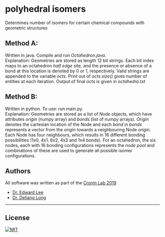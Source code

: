 # polyhedral isomers

Determines number of isomers for certain chemical compounds with geometric structures

## Method A:
Written in java. Compile and run _Octahedron.java_. <br>
Explanation: Geometries are stored as length 12 bit strings. Each bit index maps to an octahedron *half edge* site, and the presence or absence of a bond at this location is denoted by 0 or 1, respectively. Valid strings are appended to the variable _octs_. Print out of _octs.size()_ gives number of entities at each iteration. Output of final _octs_ is given in _octahedra.txt_

## Method B:

Written in python. To use: run main.py. <br>
Explanation: Geometries are stored as a list of _Node_ objects, which have attributes _origin_ (numpy array) and _bonds_ (list of numpy arrays). _Origin_ denotes the cartesian location of the Node and each _bond_ in _bonds_ represents a vector from the _origin_ towards a neighbouring Node _origin_. Each Node has four neighbours, which results in 16 different bonding possibilities (1x0, 4x1, 6x2, 4x3 and 1x4 bonds). For an octahedron, the six nodes, each with 16 bonding configurations represents the *node pool* and combinations of these are used to generate all possible isomer configurations. 


## Authors

All software was written as part of the [Cronin Lab 2019](http://www.chem.gla.ac.uk/cronin/)

* [Dr. Edward Lee](mailto:Edward.Lee@glasgow.ac.uk)
* [Dr. Deliang Long](mailto:Deliang.Long@glasgow.ac.uk)


---

## License

[![MIT](https://upload.wikimedia.org/wikipedia/commons/thumb/0/0c/MIT_logo.svg/220px-MIT_logo.svg.png)](https://opensource.org/licenses/MIT)